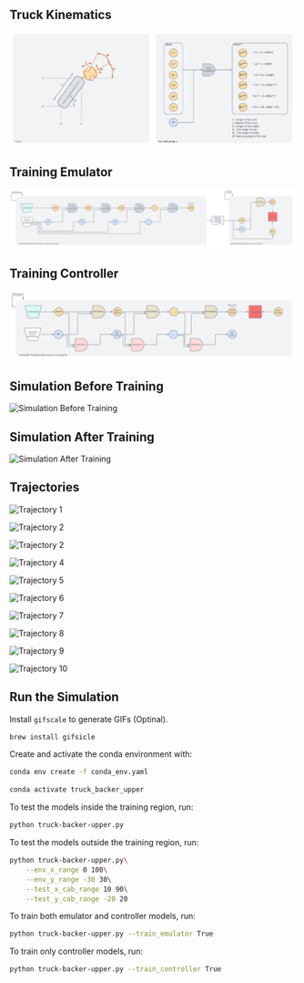 ## Truck Kinematics 

![Truck](figures/truck-kinematics.png)

## Training Emulator 

![Truck](figures/emulator-training.png)

## Training Controller

![Truck](figures/controller-training.png)

## Simulation Before Training 

![Simulation Before Training](gifs/lesson-0-2025-06-01_05-27PM.gif)

## Simulation After Training

![Simulation After Training](gifs/lesson-10-2025-06-01_05-28PM.gif)


## Trajectories

![Trajectory 1](trajectories/lesson-10-2025-06-01_05-28PM/trajectory-1.png)

![Trajectory 2](trajectories/lesson-10-2025-06-01_05-28PM/trajectory-2.png)

![Trajectory 2](trajectories/lesson-10-2025-06-01_05-28PM/trajectory-3.png)

![Trajectory 4](trajectories/lesson-10-2025-06-01_05-28PM/trajectory-4.png)

![Trajectory 5](trajectories/lesson-10-2025-06-01_05-28PM/trajectory-5.png)

![Trajectory 6](trajectories/lesson-10-2025-06-01_05-28PM/trajectory-6.png)

![Trajectory 7](trajectories/lesson-10-2025-06-01_05-28PM/trajectory-7.png)

![Trajectory 8](trajectories/lesson-10-2025-06-01_05-28PM/trajectory-8.png)

![Trajectory 9](trajectories/lesson-10-2025-06-01_05-28PM/trajectory-9.png)

![Trajectory 10](trajectories/lesson-10-2025-06-01_05-28PM/trajectory-10.png)

## Run the Simulation

Install `gifscale` to generate GIFs (Optinal). 

```bash
brew install gifsicle
```

Create and activate the conda environment with:

```bash
conda env create -f conda_env.yaml
```

```bash
conda activate truck_backer_upper
```

To test the models inside the training region, run:

```bash
python truck-backer-upper.py
```
To test the models outside the training region, run:

```bash
python truck-backer-upper.py\
    --env_x_range 0 100\
    --env_y_range -30 30\
    --test_x_cab_range 10 90\
    --test_y_cab_range -20 20
```

To train both emulator and controller models, run:

```bash
python truck-backer-upper.py --train_emulator True 
```

To train only controller models, run:

```bash
python truck-backer-upper.py --train_controller True 
```
